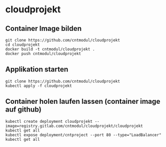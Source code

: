 # cloudprojekt

## Container Image bilden

    git clone https://github.com/cntmodul/cloudprojekt
    cd cloudprojekt
    docker build -t cntmodul/cloudprojekt .
    docker push cntmodul/cloudprojekt
    
    
## Applikation starten

    git clone https://github.com/cntmodul/cloudprojekt
    kubectl apply -f cloudprojekt


## Container holen laufen lassen (container image auf github)

    kubectl create deployment cloudprojekt --image=registry.gitlab.com/cntmodul/cloudprojekt/cloudprojekt
    kubectl get all
    kubectl expose deployment/cntproject --port 80 --type="LoadBalancer"
    kubectl get all
